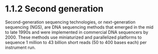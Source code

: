 # 1.1.2 Second generation

Second-generation sequencing technologies, or next-generation sequencing (NGS), are DNA sequencing methods that emerged in the mid to late 1990s and were implemented in commercial DNA sequencers by 2000.
These methods use miniaturized and parallelized platforms to sequence 1 million to 43 billion short reads (50 to 400 bases each) per instrument run.
